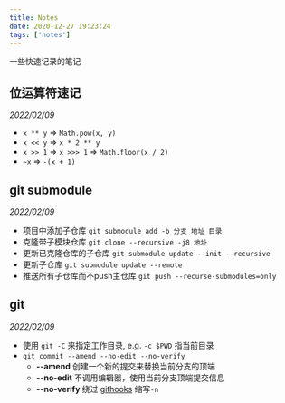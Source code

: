 ```yaml
---
title: Notes
date: 2020-12-27 19:23:24
tags: ['notes']
---
```


一些快速记录的笔记

## 位运算符速记

_2022/02/09_

+ `x ** y` => `Math.pow(x, y)`
+ `x << y` => `x * 2 ** y`
+ `x >> 1` => `x >>> 1` => `Math.floor(x / 2)`
+ `~x` => `-(x + 1)`

## git submodule

_2022/02/09_

+ 项目中添加子仓库 `git submodule add -b 分支 地址 目录`
+ 克隆带子模块仓库 `git clone --recursive -j8 地址`
+ 更新已克隆仓库的子仓库 `git submodule update --init --recursive`
+ 更新子仓库 `git submodule update --remote`
+ 推送所有子仓库而不push主仓库 `git push --recurse-submodules=only`

## git

_2022/02/09_

+ 使用 `git -C` 来指定工作目录, e.g. `-c $PWD` 指当前目录
+ `git commit --amend --no-edit --no-verify`
  + **--amend** 创建一个新的提交来替换当前分支的顶端
  + **--no-edit** 不调用编辑器，使用当前分支顶端提交信息
  + **--no-verify** 绕过 [githooks](https://git-scm.com/docs/githooks) 缩写`-n`
  